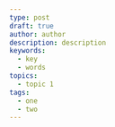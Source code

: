 ```yaml
---
type: post
draft: true
author: author
description: description
keywords:
  - key
  - words
topics:
  - topic 1
tags:
  - one
  - two
---
```

